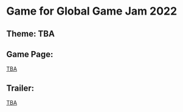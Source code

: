 # Game for Global Game Jam 2022

## Theme: TBA

## Game Page:

[TBA](https://globalgamejam.org/users/vilmantas-jakni%C5%ABnas)

## Trailer:

[TBA](https://www.youtube.com/@vilmokas/videos)
